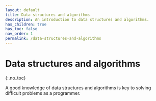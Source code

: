 ```yaml
---
layout: default
title: Data structures and algorithms
description: An introduction to data structures and algorithms.
has_children: true
has_toc: false
nav_order: 1
permalink: /data-structures-and-algorithms
---
```


<!-- prettier-ignore-start -->

# Data structures and algorithms
{:.no_toc}

A good knowledge of data structures and algorithms is key to solving difficult problems as a programmer.

<!-- prettier-ignore-end -->
